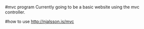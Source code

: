 #mvc program
Currently going to be a basic website using the mvc controller.

#how to use
http://njalsson.is/mvc
